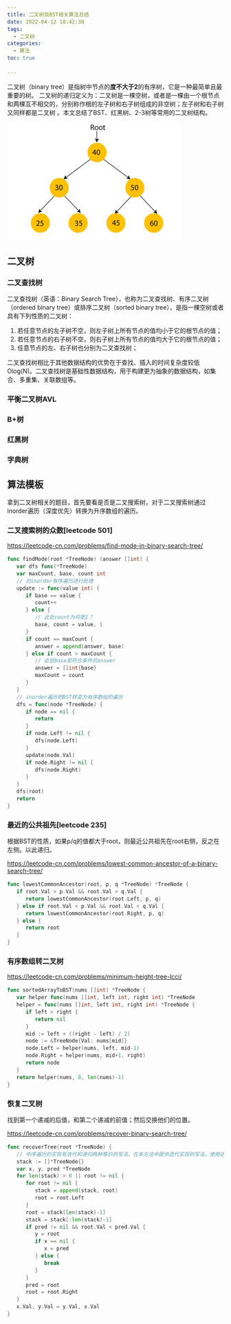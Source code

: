 ```yaml
---
title: 二叉树及BST相关算法总结
date: 2022-04-12 10:42:30
tags:
  - 二叉树
categories:
  - 算法
toc: true

---
```


二叉树（binary tree）是指树中节点的**度不大于2**的有序树，它是一种最简单且最重要的树。 二叉树的递归定义为：二叉树是一棵空树，或者是一棵由一个根节点和两棵互不相交的，分别称作根的左子树和右子树组成的非空树；左子树和右子树又同样都是二叉树 。本文总结了BST、红黑树、2-3树等常用的二叉树结构。

![Binary Search tree](images/binary-search-tree1.png)

<!--more-->

## 二叉树

### 二叉查找树

二叉查找树（英语：Binary Search Tree），也称为二叉查找树、有序二叉树（ordered binary tree）或排序二叉树（sorted binary tree），是指一棵空树或者具有下列性质的二叉树：

1. 若任意节点的左子树不空，则左子树上所有节点的值均小于它的根节点的值；
2. 若任意节点的右子树不空，则右子树上所有节点的值均大于它的根节点的值；
3. 任意节点的左、右子树也分别为二叉查找树；

二叉查找树相比于其他数据结构的优势在于查找、插入的时间复杂度较低Olog(N)。二叉查找树是基础性数据结构，用于构建更为抽象的数据结构，如集合、多重集、关联数组等。

### 平衡二叉树AVL

### B+树

### 红黑树

### 字典树

## 算法模板

拿到二叉树相关的题目，首先要看是否是二叉搜索树，对于二叉搜索树通过inorder遍历（深度优先）转换为升序数组的遍历。

### 二叉搜索树的众数[leetcode 501]

https://leetcode-cn.com/problems/find-mode-in-binary-search-tree/

```go
func findMode(root *TreeNode) (answer []int) {
   var dfs func(*TreeNode)
   var maxCount, base, count int
   // 对inorder有序遍历进行处理
   update := func(value int) {
      if base == value {
         count++
      } else {
         // 此处count为何是1？
         base, count = value, 1
      }
      if count == maxCount {
         answer = append(answer, base)
      } else if count > maxCount {
         // 此处base是符合条件的answer
         answer = []int{base}
         maxCount = count
      }
   }
   // inorder遍历把BST转变为有序数组的遍历
   dfs = func(node *TreeNode) {
      if node == nil {
         return
      }
      if node.Left != nil {
         dfs(node.Left)
      }
      update(node.Val)
      if node.Right != nil {
         dfs(node.Right)
      }
   }
   dfs(root)
   return
}
```

### 最近的公共祖先[leetcode 235]

根据BST的性质，如果p/q的值都大于root，则最近公共祖先在root右侧，反之在左侧。以此递归。

https://leetcode-cn.com/problems/lowest-common-ancestor-of-a-binary-search-tree/

```go
func lowestCommonAncestor(root, p, q *TreeNode) *TreeNode {
   if root.Val > p.Val && root.Val > q.Val {
      return lowestCommonAncestor(root.Left, p, q)
   } else if root.Val < p.Val && root.Val < q.Val {
      return lowestCommonAncestor(root.Right, p, q)
   } else {
      return root
   }
}
```

### 有序数组转二叉树

https://leetcode-cn.com/problems/minimum-height-tree-lcci/

```go
func sortedArrayToBST(nums []int) *TreeNode {
   var helper func(nums []int, left int, right int) *TreeNode
   helper = func(nums []int, left int, right int) *TreeNode {
      if left > right {
         return nil
      }
      mid := left + ((right - left) / 2)
      node := &TreeNode{Val: nums[mid]}
      node.Left = helper(nums, left, mid-1)
      node.Right = helper(nums, mid+1, right)
      return node
   }
   return helper(nums, 0, len(nums)-1)
}
```

### 恢复二叉树

找到第一个递减的后值，和第二个递减的前值；然后交换他们的位置。

https://leetcode-cn.com/problems/recover-binary-search-tree/

```go
func recoverTree(root *TreeNode) {
   // 中序遍历的实现有迭代和递归两种等价的写法，在本方法中提供迭代实现的写法。使用迭代实现中序遍历需要手动维护栈。
   stack := []*TreeNode{}
   var x, y, pred *TreeNode
   for len(stack) > 0 || root != nil {
      for root != nil {
         stack = append(stack, root)
         root = root.Left
      }
      root = stack[len(stack)-1]
      stack = stack[:len(stack)-1]
      if pred != nil && root.Val < pred.Val {
         y = root
         if x == nil {
            x = pred
         } else {
            break
         }
      }
      pred = root
      root = root.Right
   }
   x.Val, y.Val = y.Val, x.Val
}
```